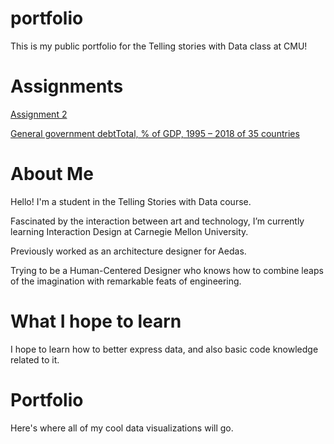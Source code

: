# portfolio
This is my public portfolio for the Telling stories with Data class at CMU!

# Assignments
[Assignment 2](/dataviz2.md)

[General government debtTotal, % of GDP, 1995 – 2018 of 35 countries](/dataviz3.md)

# About Me
Hello! I'm a student in the Telling Stories with Data course.

Fascinated by the interaction between art and technology, I’m currently learning Interaction Design at Carnegie Mellon University.

Previously worked as an architecture designer for Aedas.

Trying to be a Human-Centered Designer who knows how to combine leaps of the imagination with remarkable feats of engineering.

# What I hope to learn
I hope to learn how to better express data, and also basic code knowledge related to it.

# Portfolio
Here's where all of my cool data visualizations will go.


